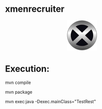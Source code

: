 # xmenrecruiter

<p align="center">
  <img width="100" height="100" src="https://github.com/JicLotus/xmenrecruiter/blob/master/xmenImage.jpg">
</p>

# Execution:

mvn compile

mvn package

mvn exec:java -Dexec.mainClass="TestRest"
